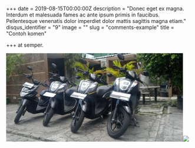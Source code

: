 +++
date = 2019-08-15T00:00:00Z
description = "Donec eget ex magna. Interdum et malesuada fames ac ante ipsum primis in faucibus. Pellentesque venenatis dolor imperdiet dolor mattis sagittis magna etiam."
disqus_identifier = "9"
image = ""
slug = "comments-example"
title = "Contoh komen"

+++
at semper.

![](https://raw.githubusercontent.com/ariefbuddies/hugo-theme-massively/master/images/FJIMG_20191221_104723_1590363216544.jpg)![](/uploads/FJIMG_20191221_104723_1590363216544.jpg)
